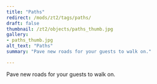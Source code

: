 ```yaml
---
title: "Paths"
redirect: /mods/zt2/tags/paths/
draft: false
thumbnail: /zt2/objects/paths_thumb.jpg
gallery:
- paths_thumb.jpg
alt_text: "Paths"
summary: "Pave new roads for your guests to walk on."

---
```


Pave new roads for your guests to walk on.